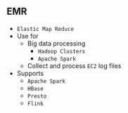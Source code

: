 ## EMR

- `Elastic Map Reduce`
- Use for
  - Big data processing
    - `Hadoop Clusters`
    - `Apache Spark`
  - Collect and process `EC2` log files
- Supports
  - `Apache Spark`
  - `HBase`
  - `Presto`
  - `Flink`
